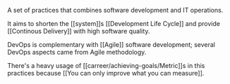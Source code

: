 A set of practices that combines software development and IT operations.

It aims to shorten the [[system]]s [[Development Life Cycle]] and provide [[Continous Delivery]] with high software quality.

DevOps is complementary with [[Agile]] software development; several DevOps aspects came from Agile methodology.

There's a heavy usage of [[carreer/achieving-goals/Metric]]s in this practices because [[You can only improve what you can measure]].

